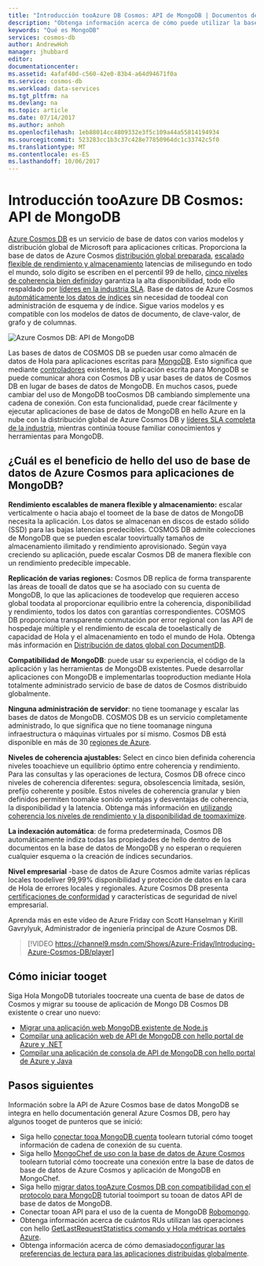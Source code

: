 ```yaml
---
title: "Introducción tooAzure DB Cosmos: API de MongoDB | Documentos de Microsoft"
description: "Obtenga información acerca de cómo puede utilizar la base de datos de Azure Cosmos toostore y grandes volúmenes de consulta de documentos JSON con el uso de baja latencia Hola populares OSS MongoDB APIs."
keywords: "Qué es MongoDB"
services: cosmos-db
author: AndrewHoh
manager: jhubbard
editor: 
documentationcenter: 
ms.assetid: 4afaf40d-c560-42e0-83b4-a64d94671f0a
ms.service: cosmos-db
ms.workload: data-services
ms.tgt_pltfrm: na
ms.devlang: na
ms.topic: article
ms.date: 07/14/2017
ms.author: anhoh
ms.openlocfilehash: 1eb88014cc4809332e3f5c109a44a55814194934
ms.sourcegitcommit: 523283cc1b3c37c428e77850964dc1c33742c5f0
ms.translationtype: MT
ms.contentlocale: es-ES
ms.lasthandoff: 10/06/2017
---
```

# <a name="introduction-tooazure-cosmos-db-api-for-mongodb"></a>Introducción tooAzure DB Cosmos: API de MongoDB

[Azure Cosmos DB](../cosmos-db/introduction.md) es un servicio de base de datos con varios modelos y distribución global de Microsoft para aplicaciones críticas. Proporciona la base de datos de Azure Cosmos [distribución global preparada](distribute-data-globally.md), [escalado flexible de rendimiento y almacenamiento](partition-data.md) latencias de milisegundo en todo el mundo, solo dígito se escriben en el percentil 99 de hello, [cinco niveles de coherencia bien definido](consistency-levels.md)y garantiza la alta disponibilidad, todo ello respaldado por [líderes en la industria SLA](https://azure.microsoft.com/support/legal/sla/cosmos-db/). Base de datos de Azure Cosmos [automáticamente los datos de índices](http://www.vldb.org/pvldb/vol8/p1668-shukla.pdf) sin necesidad de toodeal con administración de esquema y de índice. Sigue varios modelos y es compatible con los modelos de datos de documento, de clave-valor, de grafo y de columnas. 

![Azure Cosmos DB: API de MongoDB](./media/mongodb-introduction/cosmosdb-mongodb.png) 

Las bases de datos de COSMOS DB se pueden usar como almacén de datos de Hola para aplicaciones escritas para [MongoDB](https://docs.mongodb.com/manual/introduction/). Esto significa que mediante [controladores](https://docs.mongodb.org/ecosystem/drivers/) existentes, la aplicación escrita para MongoDB se puede comunicar ahora con Cosmos DB y usar bases de datos de Cosmos DB en lugar de bases de datos de MongoDB. En muchos casos, puede cambiar del uso de MongoDB tooCosmos DB cambiando simplemente una cadena de conexión. Con esta funcionalidad, puede crear fácilmente y ejecutar aplicaciones de base de datos de MongoDB en hello Azure en la nube con la distribución global de Azure Cosmos DB y [líderes SLA completa de la industria](https://azure.microsoft.com/support/legal/sla/cosmos-db), mientras continúa toouse familiar conocimientos y herramientas para MongoDB.


## <a name="what-is-hello-benefit-of-using-azure-cosmos-db-for-mongodb-applications"></a>¿Cuál es el beneficio de hello del uso de base de datos de Azure Cosmos para aplicaciones de MongoDB?

**Rendimiento escalables de manera flexible y almacenamiento:** escalar verticalmente o hacia abajo el toomeet de la base de datos de MongoDB necesita la aplicación. Los datos se almacenan en discos de estado sólido (SSD) para las bajas latencias predecibles. COSMOS DB admite colecciones de MongoDB que se pueden escalar toovirtually tamaños de almacenamiento ilimitado y rendimiento aprovisionado. Según vaya creciendo su aplicación, puede escalar Cosmos DB de manera flexible con un rendimiento predecible impecable. 

**Replicación de varias regiones:** Cosmos DB replica de forma transparente las áreas de tooall de datos que se ha asociado con su cuenta de MongoDB, lo que las aplicaciones de toodevelop que requieren acceso global toodata al proporcionar equilibrio entre la coherencia, disponibilidad y rendimiento, todos los datos con garantías correspondientes. COSMOS DB proporciona transparente conmutación por error regional con las API de hospedaje múltiple y el rendimiento de escala de tooelastically de capacidad de Hola y el almacenamiento en todo el mundo de Hola. Obtenga más información en [Distribución de datos global con DocumentDB](distribute-data-globally.md).

**Compatibilidad de MongoDB**: puede usar su experiencia, el código de la aplicación y las herramientas de MongoDB existentes. Puede desarrollar aplicaciones con MongoDB e implementarlas tooproduction mediante Hola totalmente administrado servicio de base de datos de Cosmos distribuido globalmente.

**Ninguna administración de servidor**: no tiene toomanage y escalar las bases de datos de MongoDB. COSMOS DB es un servicio completamente administrado, lo que significa que no tiene toomanage ninguna infraestructura o máquinas virtuales por sí mismo. Cosmos DB está disponible en más de 30 [regiones de Azure](https://azure.microsoft.com/regions/services/).

**Niveles de coherencia ajustables:** Select en cinco bien definida coherencia niveles tooachieve un equilibrio óptimo entre coherencia y rendimiento. Para las consultas y las operaciones de lectura, Cosmos DB ofrece cinco niveles de coherencia diferentes: segura, obsolescencia limitada, sesión, prefijo coherente y posible. Estos niveles de coherencia granular y bien definidos permiten toomake sonido ventajas y desventajas de coherencia, la disponibilidad y la latencia. Obtenga más información en [utilizando coherencia los niveles de rendimiento y la disponibilidad de toomaximize](consistency-levels.md).

**La indexación automática**: de forma predeterminada, Cosmos DB automáticamente indiza todas las propiedades de hello dentro de los documentos en la base de datos de MongoDB y no esperan o requieren cualquier esquema o la creación de índices secundarios.

**Nivel empresarial** -base de datos de Azure Cosmos admite varias réplicas locales toodeliver 99,99% disponibilidad y protección de datos en la cara de Hola de errores locales y regionales. Azure Cosmos DB presenta [certificaciones de conformidad](https://www.microsoft.com/trustcenter) y características de seguridad de nivel empresarial. 

Aprenda más en este vídeo de Azure Friday con Scott Hanselman y Kirill Gavrylyuk, Administrador de ingeniería principal de Azure Cosmos DB.

> [!VIDEO https://channel9.msdn.com/Shows/Azure-Friday/Introducing-Azure-Cosmos-DB/player]
> 

## <a name="how-tooget-started"></a>Cómo iniciar tooget

Siga Hola MongoDB tutoriales toocreate una cuenta de base de datos de Cosmos y migrar su toouse de aplicación de Mongo DB Cosmos DB existente o crear uno nuevo:

* [Migrar una aplicación web MongoDB existente de Node.js](create-mongodb-nodejs.md)
* [Compilar una aplicación web de API de MongoDB con hello portal de Azure y .NET](create-mongodb-dotnet.md)
* [Compilar una aplicación de consola de API de MongoDB con hello portal de Azure y Java](create-mongodb-java.md)

## <a name="next-steps"></a>Pasos siguientes

Información sobre la API de Azure Cosmos base de datos MongoDB se integra en hello documentación general Azure Cosmos DB, pero hay algunos tooget de punteros que se inició:

* Siga hello [conectar tooa MongoDB cuenta](connect-mongodb-account.md) toolearn tutorial cómo tooget información de cadena de conexión de su cuenta.
* Siga hello [MongoChef de uso con la base de datos de Azure Cosmos](mongodb-mongochef.md) toolearn tutorial cómo toocreate una conexión entre la base de datos de base de datos de Azure Cosmos y aplicación de MongoDB en MongoChef.
* Siga hello [migrar datos tooAzure Cosmos DB con compatibilidad con el protocolo para MongoDB](mongodb-migrate.md) tutorial tooimport su tooan de datos API de base de datos de MongoDB.
* Conectar tooan API para el uso de la cuenta de MongoDB [Robomongo](mongodb-robomongo.md).
* Obtenga información acerca de cuántos RUs utilizan las operaciones con hello [GetLastRequestStatistics comando y Hola métricas portales Azure](request-units.md#GetLastRequestStatistics).
* Obtenga información acerca de cómo demasiado[configurar las preferencias de lectura para las aplicaciones distribuidas globalmente](../cosmos-db/tutorial-global-distribution-mongodb.md).
